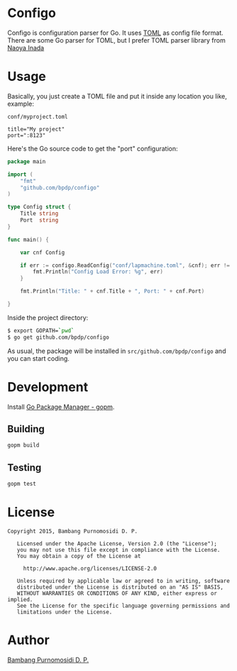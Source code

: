 # Configo

Configo is configuration parser for Go. It uses [TOML](https://github.com/toml-lang/toml) as config file format. There are some Go parser for TOML, but I prefer TOML parser library from [Naoya Inada](https://github.com/naoina/toml)
 
# Usage

Basically, you just create a TOML file and put it inside any location you like, example:

`conf/myproject.toml`

~~~
title="My project"
port=":8123"
~~~

Here's the Go source code to get the "port" configuration:

~~~go
package main

import (
	"fmt"
	"github.com/bpdp/configo"
)

type Config struct {
	Title string
	Port  string
}

func main() {

	var cnf Config

	if err := configo.ReadConfig("conf/lapmachine.toml", &cnf); err != nil {
		fmt.Println("Config Load Error: %g", err)
	}

	fmt.Println("Title: " + cnf.Title + ", Port: " + cnf.Port)

}

~~~

Inside the project directory:

~~~bash
$ export GOPATH=`pwd`
$ go get github.com/bpdp/configo
~~~

As usual, the package will be installed in `src/github.com/bpdp/configo` and you can start coding.

# Development

Install [Go Package Manager - gopm](https://github.com/gpmgo/gopm).

## Building

~~~bash
gopm build
~~~

## Testing

~~~bash
gopm test
~~~

# License

~~~
Copyright 2015, Bambang Purnomosidi D. P.

   Licensed under the Apache License, Version 2.0 (the "License");
   you may not use this file except in compliance with the License.
   You may obtain a copy of the License at

     http://www.apache.org/licenses/LICENSE-2.0

   Unless required by applicable law or agreed to in writing, software
   distributed under the License is distributed on an "AS IS" BASIS,
   WITHOUT WARRANTIES OR CONDITIONS OF ANY KIND, either express or implied.
   See the License for the specific language governing permissions and
   limitations under the License.
~~~

# Author

[Bambang Purnomosidi D. P.](http://bpdp.name)